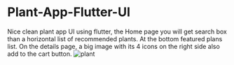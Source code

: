 # Plant-App-Flutter-UI
Nice clean plant app UI using flutter, the Home page you will get search box than a horizontal list of recommended plants. At the bottom featured plans list. On the details page, a big image with its 4 icons on the right side also add to the cart button.
![plant](https://user-images.githubusercontent.com/87812408/171565039-24deb057-8d97-460f-8591-f947dcbd2aee.png)
